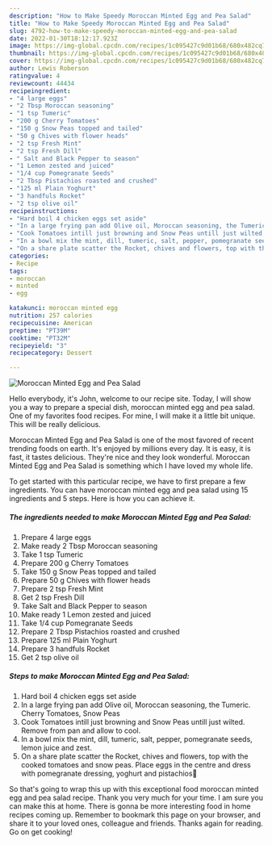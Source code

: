 ```yaml
---
description: "How to Make Speedy Moroccan Minted Egg and Pea Salad"
title: "How to Make Speedy Moroccan Minted Egg and Pea Salad"
slug: 4792-how-to-make-speedy-moroccan-minted-egg-and-pea-salad
date: 2022-01-30T18:12:17.923Z
image: https://img-global.cpcdn.com/recipes/1c095427c9d01b68/680x482cq70/moroccan-minted-egg-and-pea-salad-recipe-main-photo.jpg
thumbnail: https://img-global.cpcdn.com/recipes/1c095427c9d01b68/680x482cq70/moroccan-minted-egg-and-pea-salad-recipe-main-photo.jpg
cover: https://img-global.cpcdn.com/recipes/1c095427c9d01b68/680x482cq70/moroccan-minted-egg-and-pea-salad-recipe-main-photo.jpg
author: Lewis Roberson
ratingvalue: 4
reviewcount: 44434
recipeingredient:
- "4 large eggs"
- "2 Tbsp Moroccan seasoning"
- "1 tsp Tumeric"
- "200 g Cherry Tomatoes"
- "150 g Snow Peas topped and tailed"
- "50 g Chives with flower heads"
- "2 tsp Fresh Mint"
- "2 tsp Fresh Dill"
- " Salt and Black Pepper to season"
- "1 Lemon zested and juiced"
- "1/4 cup Pomegranate Seeds"
- "2 Tbsp Pistachios roasted and crushed"
- "125 ml Plain Yoghurt"
- "3 handfuls Rocket"
- "2 tsp olive oil"
recipeinstructions:
- "Hard boil 4 chicken eggs set aside"
- "In a large frying pan add Olive oil, Moroccan seasoning, the Tumeric. Cherry Tomatoes, Snow Peas"
- "Cook Tomatoes intill just browning and Snow Peas untill just wilted. Remove from pan and allow to cool."
- "In a bowl mix the mint, dill, tumeric, salt, pepper, pomegranate seeds, lemon juice and zest."
- "On a share plate scatter the Rocket, chives and flowers, top with the cooked tomatoes and snow peas. Place eggs in the centre and dress with pomegranate dressing, yoghurt and pistachios🤗"
categories:
- Recipe
tags:
- moroccan
- minted
- egg

katakunci: moroccan minted egg 
nutrition: 257 calories
recipecuisine: American
preptime: "PT39M"
cooktime: "PT32M"
recipeyield: "3"
recipecategory: Dessert

---
```



![Moroccan Minted Egg and Pea Salad](https://img-global.cpcdn.com/recipes/1c095427c9d01b68/680x482cq70/moroccan-minted-egg-and-pea-salad-recipe-main-photo.jpg)

Hello everybody, it's John, welcome to our recipe site. Today, I will show you a way to prepare a special dish, moroccan minted egg and pea salad. One of my favorites food recipes. For mine, I will make it a little bit unique. This will be really delicious.



Moroccan Minted Egg and Pea Salad is one of the most favored of recent trending foods on earth. It's enjoyed by millions every day. It is easy, it is fast, it tastes delicious. They're nice and they look wonderful. Moroccan Minted Egg and Pea Salad is something which I have loved my whole life.


To get started with this particular recipe, we have to first prepare a few ingredients. You can have moroccan minted egg and pea salad using 15 ingredients and 5 steps. Here is how you can achieve it.

<!--inarticleads1-->

##### The ingredients needed to make Moroccan Minted Egg and Pea Salad:

1. Prepare 4 large eggs
1. Make ready 2 Tbsp Moroccan seasoning
1. Take 1 tsp Tumeric
1. Prepare 200 g Cherry Tomatoes
1. Take 150 g Snow Peas topped and tailed
1. Prepare 50 g Chives with flower heads
1. Prepare 2 tsp Fresh Mint
1. Get 2 tsp Fresh Dill
1. Take  Salt and Black Pepper to season
1. Make ready 1 Lemon zested and juiced
1. Take 1/4 cup Pomegranate Seeds
1. Prepare 2 Tbsp Pistachios roasted and crushed
1. Prepare 125 ml Plain Yoghurt
1. Prepare 3 handfuls Rocket
1. Get 2 tsp olive oil




<!--inarticleads2-->

##### Steps to make Moroccan Minted Egg and Pea Salad:

1. Hard boil 4 chicken eggs set aside
1. In a large frying pan add Olive oil, Moroccan seasoning, the Tumeric. Cherry Tomatoes, Snow Peas
1. Cook Tomatoes intill just browning and Snow Peas untill just wilted. Remove from pan and allow to cool.
1. In a bowl mix the mint, dill, tumeric, salt, pepper, pomegranate seeds, lemon juice and zest.
1. On a share plate scatter the Rocket, chives and flowers, top with the cooked tomatoes and snow peas. Place eggs in the centre and dress with pomegranate dressing, yoghurt and pistachios🤗




So that's going to wrap this up with this exceptional food moroccan minted egg and pea salad recipe. Thank you very much for your time. I am sure you can make this at home. There is gonna be more interesting food in home recipes coming up. Remember to bookmark this page on your browser, and share it to your loved ones, colleague and friends. Thanks again for reading. Go on get cooking!
